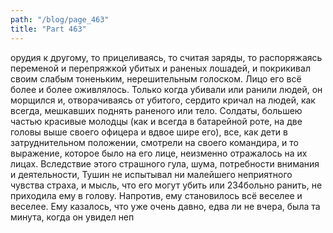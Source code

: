 ```yaml
---
path: "/blog/page_463"
title: "Part 463"
---
```


орудия к другому, то прицеливаясь, то считая заряды, то распоряжаясь переменой и перепряжкой убитых и раненых лошадей, и покрикивал своим слабым тоненьким, нерешительным голоском. Лицо его всё более и более оживлялось. Только когда убивали или ранили людей, он морщился и, отворачиваясь от убитого, сердито кричал на людей, как всегда, мешкавших поднять раненого или тело. Солдаты, большею частью красивые молодцы (как и всегда в батарейной роте, на две головы выше своего офицера и вдвое шире его), все, как дети в затруднительном положении, смотрели на своего командира, и то выражение, которое было на его лице, неизменно отражалось на их лицах.
Вследствие этого страшного гула, шума, потребности внимания и деятельности, Тушин не испытывал ни малейшего неприятного чувства страха, и мысль, что его могут убить или 234больно ранить, не приходила ему в голову. Напротив, ему становилось всё веселее и веселее. Ему казалось, что уже очень давно, едва ли не вчера, была та минута, когда он увидел неп
